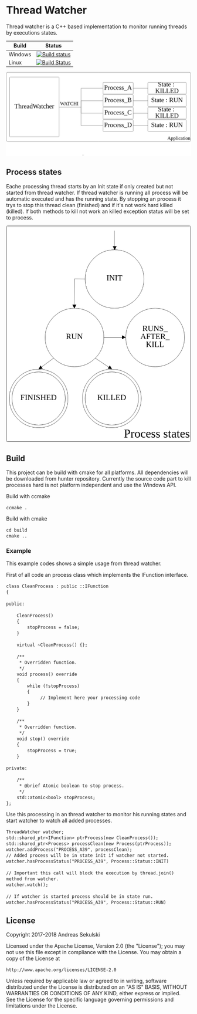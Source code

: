 # Thread Watcher

Thread watcher is a C++ based implementation to monitor running threads by executions states. 

| Build         | Status        |
| ------------- |:-------------:|
| Windows       | [![Build status](https://ci.appveyor.com/api/projects/status/8lek5cqicj7ma49o?svg=true)](https://ci.appveyor.com/project/Nepitwin/threadwatcher) |
| Linux         | [![Build Status](https://travis-ci.org/Nepitwin/ThreadWatcher.svg?branch=master)](https://travis-ci.org/Nepitwin/ThreadWatcher) |


![Thread Watcher][watcher]

## Process states

Eache processing thread starts by an Init state if only created but not started from thread watcher. If thread watcher is running all process will be automatic executed and has the running state. By stopping an process it trys to stop this thread clean (finished) and if it's not work hard killed (killed). If both methods to kill not work an killed exception status will be set to process.

![Process states][states]

## Build

This project can be build with cmake for all platforms. All dependencies will be downloaded from hunter repository. Currently the source code part to kill processes hard is not platform independent and use the Windows API. 

Build with ccmake
```
ccmake . 
```

Build with cmake
```
cd build
cmake ..
```

### Example

This example codes shows a simple usage from thread watcher.

First of all code an process class which implements the IFunction interface.

```
class CleanProcess : public ::IFunction
{

public:

    CleanProcess()
    {
        stopProcess = false;
    }

    virtual ~CleanProcess() {};

    /**
     * Overridden function.
     */
    void process() override
    {
        while (!stopProcess) 
        {
             // Implement here your processing code
        }
    }

    /**
     * Overridden function.
     */
    void stop() override
    {
        stopProcess = true;
    }

private:

    /**
     * @brief Atomic boolean to stop process.
     */
    std::atomic<bool> stopProcess;
};
```

Use this processing in an thread watcher to monitor his running states and start watcher to watch all added processes.

```
ThreadWatcher watcher;
std::shared_ptr<IFunction> ptrProcess(new CleanProcess());
std::shared_ptr<Process> processClean(new Process(ptrProcess));
watcher.addProcess("PROCESS_A39", processClean);
// Added process will be in state init if watcher not started.
watcher.hasProcessStatus("PROCESS_A39", Process::Status::INIT)

// Important this call will block the execution by thread.join() method from watcher.
watcher.watch();

// If watcher is started process should be in state run.
watcher.hasProcessStatus("PROCESS_A39", Process::Status::RUN)
```

## License

Copyright 2017-2018 Andreas Sekulski

Licensed under the Apache License, Version 2.0 (the "License");
you may not use this file except in compliance with the License.
You may obtain a copy of the License at

    http://www.apache.org/licenses/LICENSE-2.0

Unless required by applicable law or agreed to in writing, software
distributed under the License is distributed on an "AS IS" BASIS,
WITHOUT WARRANTIES OR CONDITIONS OF ANY KIND, either express or implied.
See the License for the specific language governing permissions and
limitations under the License.

[states]: Process_States.png
[watcher]: ThreadWatcher.png
